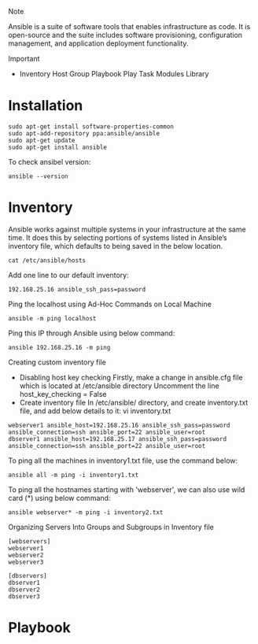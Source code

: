 > [!NOTE]
> Ansible is a suite of software tools that enables infrastructure as code. It is open-source and the suite includes software provisioning, configuration management, and application deployment functionality.

> [!IMPORTANT]
> - Inventory
> Host
> Group
> Playbook
> Play
> Task
> Modules
> Library


# Installation
```
sudo apt-get install software-properties-common
sudo apt-add-repository ppa:ansible/ansible
sudo apt-get update
sudo apt-get install ansible
```
To check ansibel version:
```
ansible --version
```
# Inventory
Ansible works against multiple systems in your infrastructure at the same time. It does this by selecting portions of systems listed in Ansible’s inventory file, which defaults to being saved in the below location.
```
cat /etc/ansible/hosts
```
Add one line to our default inventory:
```
192.168.25.16 ansible_ssh_pass=password
```
Ping the localhost using Ad-Hoc Commands on Local Machine
```
ansible -m ping localhost
```

Ping this IP through Ansible using below command:
```
ansible 192.168.25.16 -m ping
```
Creating custom inventory file
- Disabling host key checking Firstly, make a change in ansible.cfg file which is located at /etc/ansible directory Uncomment the line host_key_checking = False
- Create inventory file In /etc/ansible/ directory, and create inventory.txt file, and add below details to it: vi inventory.txt
```
webserver1 ansible_host=192.168.25.16 ansible_ssh_pass=password ansible_connection=ssh ansible_port=22 ansible_user=root
dbserver1 ansible_host=192.168.25.17 ansible_ssh_pass=password ansible_connection=ssh ansible_port=22 ansible_user=root
```
To ping all the machines in inventory1.txt file, use the command below:
```
ansible all -m ping -i inventory1.txt
```
To ping all the hostnames starting with 'webserver', we can also use wild card (*) using below command:
```
ansible webserver* -m ping -i inventory2.txt
```
Organizing Servers Into Groups and Subgroups in Inventory file
```
[webservers]
webserver1
webserver2
webserver3

[dbservers]
dbserver1
dbserver2
dbserver3
```
# Playbook



